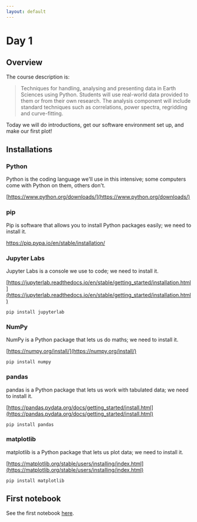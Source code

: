 ```yaml
---
layout: default
---
```


# Day 1

## Overview
The course description is:
> Techniques for handling, analysing and presenting data in Earth Sciences using Python. Students will use real-world data provided to them or from their own research. The analysis component will include standard techniques such as correlations, power spectra, regridding and curve-fitting.

Today we will do introductions, get our software environment set up, and make our first plot!

## Installations

### Python
Python is the coding language we'll use in this intensive; some computers come with Python on them, others don't.

[https://www.python.org/downloads/](https://www.python.org/downloads/)

### pip
Pip is software that allows you to install Python packages easily; we need to install it.

https://pip.pypa.io/en/stable/installation/

### Jupyter Labs
Jupyter Labs is a console we use to code; we need to install it.

[https://jupyterlab.readthedocs.io/en/stable/getting_started/installation.html](https://jupyterlab.readthedocs.io/en/stable/getting_started/installation.html)
```
pip install jupyterlab
```

### NumPy
NumPy is a Python package that lets us do maths; we need to install it.

[https://numpy.org/install/](https://numpy.org/install/)
```
pip install numpy
```

### pandas
pandas is a Python package that lets us work with tabulated data; we need to install it.

[https://pandas.pydata.org/docs/getting_started/install.html](https://pandas.pydata.org/docs/getting_started/install.html)
```
pip install pandas
```

### matplotlib
matplotlib is a Python package that lets us plot data; we need to install it.

[https://matplotlib.org/stable/users/installing/index.html](https://matplotlib.org/stable/users/installing/index.html)
```
pip install matplotlib
```

## First notebook

See the first notebook [here](https://github.com/geomorphlab/medaes/blob/gh-pages/day1/day1.ipynb).
